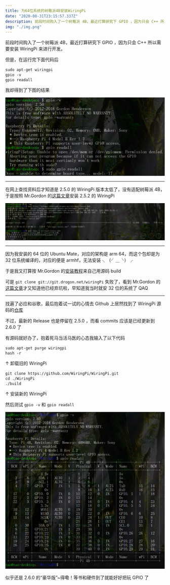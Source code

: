 ```yaml
---
title: 为64位系统的树莓派4B安装WiringPi
date: "2020-08-31T23:15:57.337Z"
description: 前段时间购入了一个树莓派 4B，最近打算研究下 GPIO ，因为只会 C++ 所以需要安装 WiringPi 来进行开发
img: "./img.png"
---
```


前段时间购入了一个树莓派 4B，最近打算研究下 GPIO ，因为只会 C++ 所以需要安装 WiringPi 来进行开发。

但是，在运行完下面代码后

```shell
sudo apt-get wiringpi
gpio -v
gpio readall
```

我却得到了下图的结果

![报错了](./img01.png)

---

在网上查找资料后才知道是 2.5.0 的 WiringPi 版本太低了，没有适配树莓派 4B，于是按照 Mr.Gordon 的[这篇文章](http://wiringpi.com/wiringpi-updated-to-2-52-for-the-raspberry-pi-4b/)安装 2.5.2 的 WiringPi

![又报错了](./img02.png)

---

因为我安装的 64 位的 Ubuntu Mate，对应的架构是 arm 64，而这个包却是为 32 位系统编译的，对应的便是 armhf，无法安装 ╮（╯＿╰）╭

于是我又打算按 Mr.Gordon 的[安装教程](http://wiringpi.com/download-and-install/)来自己用源码 build

可是 `git clone git://git.drogon.net/wiringPi` 失败了，看到 Mr.Gordon 的[这篇文章](http://wiringpi.com/wiringpi-deprecated/)才又知道他已经弃坑啦，早知道我当时就安 32 位的系统了 QAQ

---

找遍了必应和谷歌，最后抱着试一试的心情去 Github 上居然找到了 WiringPi 源码的[仓库](https://github.com/WiringPi/WiringPi)

不过，最新的 Release 也是停留在 2.5.0 ，而看 commits 应该是已经更新到 2.6.0 了

有源码就好办了，抱着死马当活马医的心态我输入了以下代码

```shell
sudo apt-get purge wiringpi
hash -r
```

↑ 卸载旧的 WiringPi

```shell
git clone https://github.com/WiringPi/WiringPi.git
cd ./WiringPi
./build
```

↑ 安装新的 WiringPi

然后测试 `gpio -v` 和 `gpio readall`

![成功了](./img03.png)

似乎还是 2.6.0 的“豪华版”~得嘞！等书和硬件到了就能好好把玩 GPIO 了
